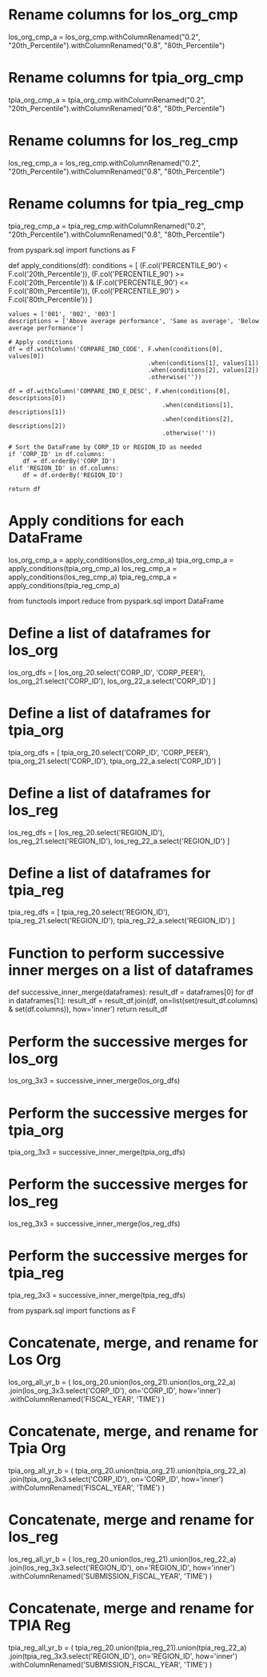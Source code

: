 # Rename columns for los_org_cmp
los_org_cmp_a = los_org_cmp.withColumnRenamed("0.2", "20th_Percentile").withColumnRenamed("0.8", "80th_Percentile")

# Rename columns for tpia_org_cmp
tpia_org_cmp_a = tpia_org_cmp.withColumnRenamed("0.2", "20th_Percentile").withColumnRenamed("0.8", "80th_Percentile")

# Rename columns for los_reg_cmp
los_reg_cmp_a = los_reg_cmp.withColumnRenamed("0.2", "20th_Percentile").withColumnRenamed("0.8", "80th_Percentile")

# Rename columns for tpia_reg_cmp
tpia_reg_cmp_a = tpia_reg_cmp.withColumnRenamed("0.2", "20th_Percentile").withColumnRenamed("0.8", "80th_Percentile")


from pyspark.sql import functions as F

def apply_conditions(df):
    conditions = [
        (F.col('PERCENTILE_90') < F.col('20th_Percentile')),
        (F.col('PERCENTILE_90') >= F.col('20th_Percentile')) & (F.col('PERCENTILE_90') <= F.col('80th_Percentile')),
        (F.col('PERCENTILE_90') > F.col('80th_Percentile'))
    ]

    values = ['001', '002', '003']
    descriptions = ['Above average performance', 'Same as average', 'Below average performance']

    # Apply conditions
    df = df.withColumn('COMPARE_IND_CODE', F.when(conditions[0], values[0])
                                           .when(conditions[1], values[1])
                                           .when(conditions[2], values[2])
                                           .otherwise(''))

    df = df.withColumn('COMPARE_IND_E_DESC', F.when(conditions[0], descriptions[0])
                                               .when(conditions[1], descriptions[1])
                                               .when(conditions[2], descriptions[2])
                                               .otherwise(''))

    # Sort the DataFrame by CORP_ID or REGION_ID as needed 
    if 'CORP_ID' in df.columns:
        df = df.orderBy('CORP_ID')
    elif 'REGION_ID' in df.columns:
        df = df.orderBy('REGION_ID')

    return df

# Apply conditions for each DataFrame
los_org_cmp_a = apply_conditions(los_org_cmp_a)
tpia_org_cmp_a = apply_conditions(tpia_org_cmp_a)
los_reg_cmp_a = apply_conditions(los_reg_cmp_a)
tpia_reg_cmp_a = apply_conditions(tpia_reg_cmp_a)







from functools import reduce
from pyspark.sql import DataFrame

# Define a list of dataframes for los_org
los_org_dfs = [
    los_org_20.select('CORP_ID', 'CORP_PEER'),
    los_org_21.select('CORP_ID'),
    los_org_22_a.select('CORP_ID')
]

# Define a list of dataframes for tpia_org
tpia_org_dfs = [
    tpia_org_20.select('CORP_ID', 'CORP_PEER'),
    tpia_org_21.select('CORP_ID'),
    tpia_org_22_a.select('CORP_ID')
]

# Define a list of dataframes for los_reg
los_reg_dfs = [
    los_reg_20.select('REGION_ID'),
    los_reg_21.select('REGION_ID'),
    los_reg_22_a.select('REGION_ID')
]

# Define a list of dataframes for tpia_reg
tpia_reg_dfs = [
    tpia_reg_20.select('REGION_ID'),
    tpia_reg_21.select('REGION_ID'),
    tpia_reg_22_a.select('REGION_ID')
]

# Function to perform successive inner merges on a list of dataframes
def successive_inner_merge(dataframes):
    result_df = dataframes[0]
    for df in dataframes[1:]:
        result_df = result_df.join(df, on=list(set(result_df.columns) & set(df.columns)), how='inner')
    return result_df

# Perform the successive merges for los_org
los_org_3x3 = successive_inner_merge(los_org_dfs)

# Perform the successive merges for tpia_org
tpia_org_3x3 = successive_inner_merge(tpia_org_dfs)

# Perform the successive merges for los_reg
los_reg_3x3 = successive_inner_merge(los_reg_dfs)

# Perform the successive merges for tpia_reg
tpia_reg_3x3 = successive_inner_merge(tpia_reg_dfs)



from pyspark.sql import functions as F

# Concatenate, merge, and rename for Los Org
los_org_all_yr_b = (
    los_org_20.union(los_org_21).union(los_org_22_a)
    .join(los_org_3x3.select('CORP_ID'), on='CORP_ID', how='inner')
    .withColumnRenamed('FISCAL_YEAR', 'TIME')
)

# Concatenate, merge, and rename for Tpia Org
tpia_org_all_yr_b = (
    tpia_org_20.union(tpia_org_21).union(tpia_org_22_a)
    .join(tpia_org_3x3.select('CORP_ID'), on='CORP_ID', how='inner')
    .withColumnRenamed('FISCAL_YEAR', 'TIME')
)

# Concatenate, merge and rename for los_reg
los_reg_all_yr_b = (
    los_reg_20.union(los_reg_21).union(los_reg_22_a)
    .join(los_reg_3x3.select('REGION_ID'), on='REGION_ID', how='inner')
    .withColumnRenamed('SUBMISSION_FISCAL_YEAR', 'TIME')
)

# Concatenate, merge and rename for TPIA Reg
tpia_reg_all_yr_b = (
    tpia_reg_20.union(tpia_reg_21).union(tpia_reg_22_a)
    .join(tpia_reg_3x3.select('REGION_ID'), on='REGION_ID', how='inner')
    .withColumnRenamed('SUBMISSION_FISCAL_YEAR', 'TIME')
)

